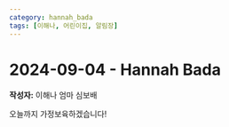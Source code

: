 ```yaml
---
category: hannah_bada
tags: [이해나, 어린이집, 알림장]
---
```


# 2024-09-04 - Hannah Bada

**작성자:** 이해나 엄마 심보배  

오늘까지 가정보육하겠습니다!

